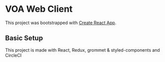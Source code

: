 # VOA Web Client

This project was bootstrapped with [Create React App](https://github.com/facebook/create-react-app).

## Basic Setup

This project is made with React, Redux, grommet & styled-components and CircleCI
